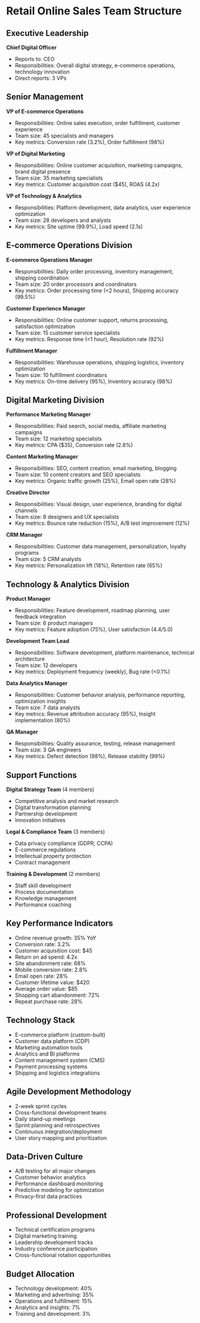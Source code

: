 # Retail Online Sales Team Structure

## Executive Leadership
**Chief Digital Officer**
- Reports to: CEO
- Responsibilities: Overall digital strategy, e-commerce operations, technology innovation
- Direct reports: 3 VPs

## Senior Management
**VP of E-commerce Operations**
- Responsibilities: Online sales execution, order fulfillment, customer experience
- Team size: 45 specialists and managers
- Key metrics: Conversion rate (3.2%), Order fulfillment (98%)

**VP of Digital Marketing**
- Responsibilities: Online customer acquisition, marketing campaigns, brand digital presence
- Team size: 35 marketing specialists
- Key metrics: Customer acquisition cost ($45), ROAS (4.2x)

**VP of Technology & Analytics**
- Responsibilities: Platform development, data analytics, user experience optimization
- Team size: 28 developers and analysts
- Key metrics: Site uptime (99.9%), Load speed (2.1s)

## E-commerce Operations Division
**E-commerce Operations Manager**
- Responsibilities: Daily order processing, inventory management, shipping coordination
- Team size: 20 order processors and coordinators
- Key metrics: Order processing time (<2 hours), Shipping accuracy (99.5%)

**Customer Experience Manager**
- Responsibilities: Online customer support, returns processing, satisfaction optimization
- Team size: 15 customer service specialists
- Key metrics: Response time (<1 hour), Resolution rate (92%)

**Fulfillment Manager**
- Responsibilities: Warehouse operations, shipping logistics, inventory optimization
- Team size: 10 fulfillment coordinators
- Key metrics: On-time delivery (95%), Inventory accuracy (98%)

## Digital Marketing Division
**Performance Marketing Manager**
- Responsibilities: Paid search, social media, affiliate marketing campaigns
- Team size: 12 marketing specialists
- Key metrics: CPA ($35), Conversion rate (2.8%)

**Content Marketing Manager**
- Responsibilities: SEO, content creation, email marketing, blogging
- Team size: 10 content creators and SEO specialists
- Key metrics: Organic traffic growth (25%), Email open rate (28%)

**Creative Director**
- Responsibilities: Visual design, user experience, branding for digital channels
- Team size: 8 designers and UX specialists
- Key metrics: Bounce rate reduction (15%), A/B test improvement (12%)

**CRM Manager**
- Responsibilities: Customer data management, personalization, loyalty programs
- Team size: 5 CRM analysts
- Key metrics: Personalization lift (18%), Retention rate (65%)

## Technology & Analytics Division
**Product Manager**
- Responsibilities: Feature development, roadmap planning, user feedback integration
- Team size: 6 product managers
- Key metrics: Feature adoption (75%), User satisfaction (4.4/5.0)

**Development Team Lead**
- Responsibilities: Software development, platform maintenance, technical architecture
- Team size: 12 developers
- Key metrics: Deployment frequency (weekly), Bug rate (<0.1%)

**Data Analytics Manager**
- Responsibilities: Customer behavior analysis, performance reporting, optimization insights
- Team size: 7 data analysts
- Key metrics: Revenue attribution accuracy (95%), Insight implementation (80%)

**QA Manager**
- Responsibilities: Quality assurance, testing, release management
- Team size: 3 QA engineers
- Key metrics: Defect detection (98%), Release stability (99%)

## Support Functions
**Digital Strategy Team** (4 members)
- Competitive analysis and market research
- Digital transformation planning
- Partnership development
- Innovation initiatives

**Legal & Compliance Team** (3 members)
- Data privacy compliance (GDPR, CCPA)
- E-commerce regulations
- Intellectual property protection
- Contract management

**Training & Development** (2 members)
- Staff skill development
- Process documentation
- Knowledge management
- Performance coaching

## Key Performance Indicators
- Online revenue growth: 35% YoY
- Conversion rate: 3.2%
- Customer acquisition cost: $45
- Return on ad spend: 4.2x
- Site abandonment rate: 68%
- Mobile conversion rate: 2.8%
- Email open rate: 28%
- Customer lifetime value: $420
- Average order value: $85
- Shopping cart abandonment: 72%
- Repeat purchase rate: 28%

## Technology Stack
- E-commerce platform (custom-built)
- Customer data platform (CDP)
- Marketing automation tools
- Analytics and BI platforms
- Content management system (CMS)
- Payment processing systems
- Shipping and logistics integrations

## Agile Development Methodology
- 2-week sprint cycles
- Cross-functional development teams
- Daily stand-up meetings
- Sprint planning and retrospectives
- Continuous integration/deployment
- User story mapping and prioritization

## Data-Driven Culture
- A/B testing for all major changes
- Customer behavior analytics
- Performance dashboard monitoring
- Predictive modeling for optimization
- Privacy-first data practices

## Professional Development
- Technical certification programs
- Digital marketing training
- Leadership development tracks
- Industry conference participation
- Cross-functional rotation opportunities

## Budget Allocation
- Technology development: 40%
- Marketing and advertising: 35%
- Operations and fulfillment: 15%
- Analytics and insights: 7%
- Training and development: 3%
